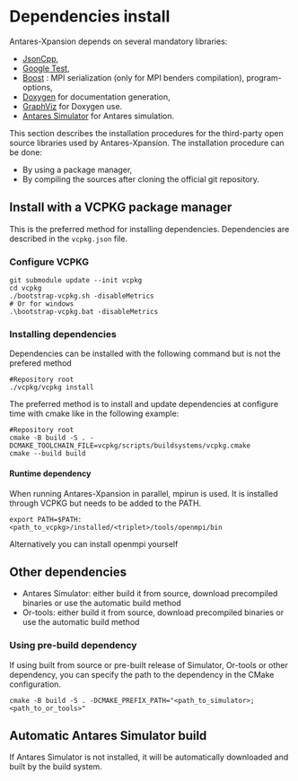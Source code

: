 # Dependencies install

Antares-Xpansion depends on several mandatory libraries:

- [JsonCpp](https://github.com/open-source-parsers/jsoncpp),
- [Google Test](https://github.com/google/googletest),
- [Boost](https://www.boost.org/) : MPI serialization (only for MPI benders compilation), program-options,
- [Doxygen](https://www.doxygen.nl/index.html) for documentation generation,
- [GraphViz](https://graphviz.org/) for Doxygen use.
- [Antares Simulator](https://github.com/AntaresSimulatorTeam/Antares_Simulator) for Antares simulation.

This section describes the installation procedures for the third-party open source libraries used by Antares-Xpansion.
The installation procedure can be done:

- By using a package manager,
- By compiling the sources after cloning the official git repository.

## Install with a VCPKG package manager

This is the preferred method for installing dependencies.
Dependencies are described in the `vcpkg.json` file.

### Configure VCPKG

```
git submodule update --init vcpkg
cd vcpkg
./bootstrap-vcpkg.sh -disableMetrics
# Or for windows
.\bootstrap-vcpkg.bat -disableMetrics
```

### Installing dependencies

Dependencies can be installed with the following command but is not the prefered method

```
#Repository root
./vcpkg/vcpkg install
```

The preferred method is to install and update dependencies at configure time with cmake like in the following example:

```
#Repository root
cmake -B build -S . -DCMAKE_TOOLCHAIN_FILE=vcpkg/scripts/buildsystems/vcpkg.cmake
cmake --build build
```

#### Runtime dependency

When running Antares-Xpansion in parallel, mpirun is used. It is installed through VCPKG but needs to be added to the PATH.

```
export PATH=$PATH:<path_to_vcpkg>/installed/<triplet>/tools/openmpi/bin
```

Alternatively you can install openmpi yourself 

## Other dependencies
- Antares Simulator: either build it from source, download precompiled binaries or use the automatic build method
- Or-tools: either build it from source, download precompiled binaries or use the automatic build method

### Using pre-build dependency
If using built from source or pre-built release of Simulator, Or-tools or other dependency, you can specify the path to the dependency in the CMake configuration.

```
cmake -B build -S . -DCMAKE_PREFIX_PATH="<path_to_simulator>;<path_to_or_tools>"
```

## Automatic Antares Simulator build
If Antares Simulator is not installed, it will be automatically downloaded and built by the build system.
